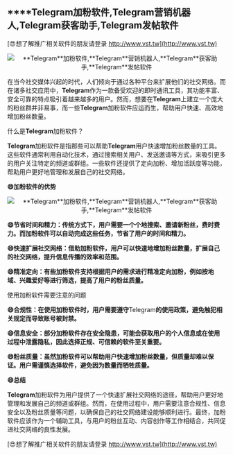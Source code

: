## ****Telegram**加粉软件,**Telegram**营销机器人,**Telegram**获客助手,**Telegram**发帖软件**

[😍想了解推广相关软件的朋友请登录 http://www.vst.tw](http://www.vst.tw)

 <center><img src="https://vst.tw/MP4/tuiguang/png/0.png" alt="**Telegram**加粉软件,**Telegram**营销机器人,**Telegram**获客助手,**Telegram**发帖软件"></center>

在当今社交媒体兴起的时代，人们倾向于通过各种平台来扩展他们的社交网络。而在诸多社交应用中，**Telegram**作为一款备受欢迎的即时通讯工具，其功能丰富、安全可靠的特点吸引着越来越多的用户。然而，想要在**Telegram**上建立一个庞大的粉丝群并非易事，而一些**Telegram**加粉软件应运而生，帮助用户快速、高效地增加粉丝数量。

什么是**Telegram**加粉软件？

**Telegram**加粉软件是指那些可以帮助**Telegram**用户快速增加粉丝数量的工具。这些软件通常利用自动化技术，通过搜索相关用户、发送邀请等方式，来吸引更多的用户关注特定的频道或群组。一些软件还提供了定向加粉、增加活跃度等功能，帮助用户更好地管理和发展自己的社交网络。

**😄加粉软件的优势**

 <center><img src="https://vst.tw/MP4/tuiguang/png/8.png" alt="**Telegram**加粉软件,**Telegram**营销机器人,**Telegram**获客助手,**Telegram**发帖软件"></center>

**😄节省时间和精力：传统方式下，用户需要一个个地搜索、邀请新粉丝，费时费力。而加粉软件可以自动完成这些任务，节省了用户的时间和精力。**

**😄快速扩展社交网络：借助加粉软件，用户可以快速地增加粉丝数量，扩展自己的社交网络，提升信息传播的效率和范围。**

**😄精准定向：有些加粉软件支持根据用户的需求进行精准定向加粉，例如按地域、兴趣爱好等进行筛选，提高了用户的粉丝质量。**

使用加粉软件需要注意的问题

**😄合规性：在使用加粉软件时，用户需要遵守**Telegram**的使用政策，避免触犯相关规定而导致账号被封禁。**

**😄信息安全：部分加粉软件存在安全隐患，可能会获取用户的个人信息或在使用过程中泄露隐私，因此选择正规、可信赖的软件至关重要。**

**😄粉丝质量：虽然加粉软件可以帮助用户快速增加粉丝数量，但质量却难以保证。用户需谨慎选择软件，避免因为数量而牺牲质量。**

**😄总结**

**Telegram**加粉软件为用户提供了一个快速扩展社交网络的途径，帮助用户更好地管理和发展自己的频道或群组。然而，在使用过程中，用户需要注意合规性、信息安全以及粉丝质量等问题，以确保自己的社交网络建设能够顺利进行。最终，加粉软件应该作为一个辅助工具，与用户的粉丝互动、内容创作等工作相结合，共同促进社交网络的良性发展。

[😍想了解推广相关软件的朋友请登录 http://www.vst.tw](http://www.vst.tw)




